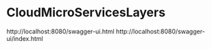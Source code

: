 # CloudMicroServicesLayers


http://localhost:8080/swagger-ui.html
http://localhost:8080/swagger-ui/index.html